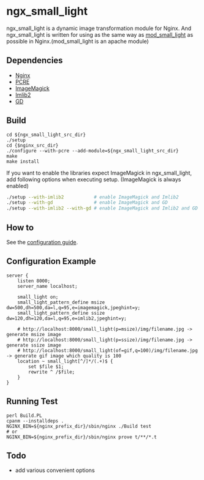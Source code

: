 ngx_small_light
==================

ngx_small_light is a dynamic image transformation module for Nginx.
And ngx_small_light is written for using as the same way as [mod_small_light](http://code.google.com/p/smalllight/) as possible in Nginx.(mod_small_light is an apache module)

## Dependencies

  - [Nginx](http://nginx.org/)
  - [PCRE](http://www.pcre.org/)
  - [ImageMagick](http://www.imagemagick.org/script/index.php)
  - [Imlib2](http://docs.enlightenment.org/api/imlib2/html/)
  - [GD](http://libgd.bitbucket.org/)

## Build

    cd ${ngx_small_light_src_dir}
    ./setup
    cd {$nginx_src_dir}
    ./configure --with-pcre --add-module=${ngx_small_light_src_dir}
    make
    make install

If you want to enable the libraries expect ImageMagick in ngx_small_light, add following options when executing setup. (ImageMagick is always enabled)

```sh
./setup --with-imlib2           # enable ImageMagick and Imlib2
./setup --with-gd               # enable ImageMagick and GD
./setup --with-imlib2 --with-gd # enable ImageMagick and Imlib2 and GD
```

## How to

See the [configuration guide](https://github.com/cubicdaiya/ngx_small_light/wiki/Configuration).

## Configuration Example

    server {
        listen 8000;
        server_name localhost;

        small_light on;
        small_light_pattern_define msize dw=500,dh=500,da=l,q=95,e=imagemagick,jpeghint=y;
        small_light_pattern_define ssize dw=120,dh=120,da=l,q=95,e=imlib2,jpeghint=y;

        # http://localhost:8000/small_light(p=msize)/img/filename.jpg -> generate msize image
        # http://localhost:8000/small_light(p=ssize)/img/filename.jpg -> generate ssize image
        # http://localhost:8000/small_light(of=gif,q=100)/img/filename.jpg -> generate gif image which quality is 100
        location ~ small_light[^/]*/(.+)$ {
            set $file $1;
            rewrite ^ /$file;
        }
    } 

## Running Test

	perl Build.PL
	cpanm --installdeps .
	NGINX_BIN=${nginx_prefix_dir}/sbin/nginx ./Build test
	# or
	NGINX_BIN=${nginx_prefix_dir}/sbin/nginx prove t/**/*.t

## Todo

  - add various convenient options
